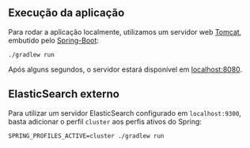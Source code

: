 Execução da aplicação
----

Para rodar a aplicação localmente, utilizamos um servidor web [Tomcat][TOMCAT], embutido pelo [Spring-Boot][SPRINGBOOT]:

```
./gradlew run
```

Após alguns segundos, o servidor estará disponível em [localhost:8080](http://localhost:8080/).

ElasticSearch externo
----

Para utilizar um servidor ElasticSearch configurado em `localhost:9300`, basta adicionar o perfil `cluster` aos perfis
ativos do Spring:

```
SPRING_PROFILES_ACTIVE=cluster ./gradlew run
```

[TOMCAT]:http://tomcat.apache.org/
[SPRINGBOOT]:http://projects.spring.io/spring-boot/
